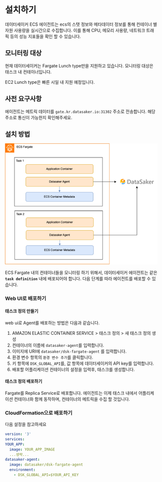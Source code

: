 # 설치하기

데이터세이커 ECS 에이전트는 ecs의 스탯 정보와 메타데이터 정보를 통해 컨테이너 별 자원 사용량을 실시간으로 수집합니다. 이를 통해 CPU, 메모리 사용량, 네트워크 트래픽 등의 성능 지표들을 확인 할 수 있습니다.

## 모니터링 대상

현재 데이터세이커는 Fargate Lunch type만을 지원하고 있습니다. 모니터링 대상은 태스크 내 컨테이너입니다.

EC2 Lunch type은 빠른 시일 내 지원 예정입니다.

## 사전 요구사항

에이전트는 메트릭 데이터를 `gate.kr.datasaker.io:31302` 주소로 전송합니다. 해당 주소로 통신이 가능한지 확인해주세요.

## 설치 방법

![ecs-fargate](../../../img/datasaker.png)

ECS Fargate 내의 컨테이너들을 모니터링 하기 위해서, 데이터세이커 에이전트는 같은 **`task definition`** 내에 배포되어야 합니다.
다음 단계를 따라 에이전트를 배포할 수 있습니다.

### Web UI로 배포하기

#### 태스크 정의 만들기

web ui로 Agent를 배포하는 방법은 다음과 같습니다.

1. AMAZON ELASTIC CONTAINER SERVICE > 태스크 정의 > 새 태스크 정의 생성
2. 컨테이너의 이름에 `datasaker-agent`를 입력합니다.
3. 이미지에 URI에 `datasaker/dsk-fargate-agent` 를 입력합니다.
4. 환경 변수 항목의 `환경 변수 추가`를 클릭합니다.
5. 키 항목에 `DSK_GLOBAL_API`를, 값 항목에 데이터세이커의 API key를 입력합니다.
6. 배포할 어플리케이션 컨테이너의 설정을 입력후, 태스크를 생성합니다.

#### 태스크 정의 배포하기

Fargate를 Replica Service로 배포합니다. 에이전트는 이제 태스크 내에서 어플리케이션 컨테이너화 함께 동작하며, 컨테이너의 메트릭을 수집 할 것입니다.

### CloudFormation으로 배포하기

다음 설정을 참고하세요

```yaml
version: '3'
services:
YOUR_APP:
  image: YOUR_APP_IMAGE
  ...생략...
datasaker-agent:
  image: datasaker/dsk-fargate-agent
  environment:
    - DSK_GLOBAL_API=$YOUR_API_KEY
```
